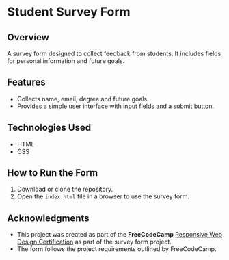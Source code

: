 # Student Survey Form

## Overview
A survey form designed to collect feedback from students. It includes fields for personal information and future goals.

## Features
- Collects name, email, degree and future goals.
- Provides a simple user interface with input fields and a submit button.

## Technologies Used
- HTML
- CSS

## How to Run the Form
1. Download or clone the repository.
2. Open the `index.html` file in a browser to use the survey form.

## Acknowledgments
- This project was created as part of the **FreeCodeCamp** [Responsive Web Design Certification](https://www.freecodecamp.org/learn) as part of the survey form project.
- The form follows the project requirements outlined by FreeCodeCamp.

